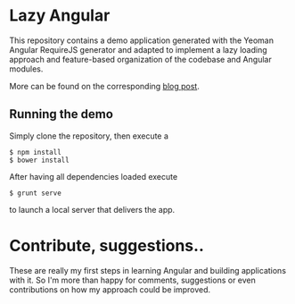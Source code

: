 # Lazy Angular

This repository contains a demo application generated with the Yeoman Angular RequireJS generator and adapted to implement a lazy loading approach and feature-based organization of the codebase and Angular modules.

More can be found on the corresponding [blog post](http://juristr.com/blog/2014/07/lazy-angular-modules/).

## Running the demo

Simply clone the repository, then execute a 

```
$ npm install
$ bower install
```

After having all dependencies loaded execute

```
$ grunt serve
```

to launch a local server that delivers the app.

# Contribute, suggestions..

These are really my first steps in learning Angular and building applications with it. So I'm more than happy for comments, suggestions or even contributions on how my approach could be improved.


